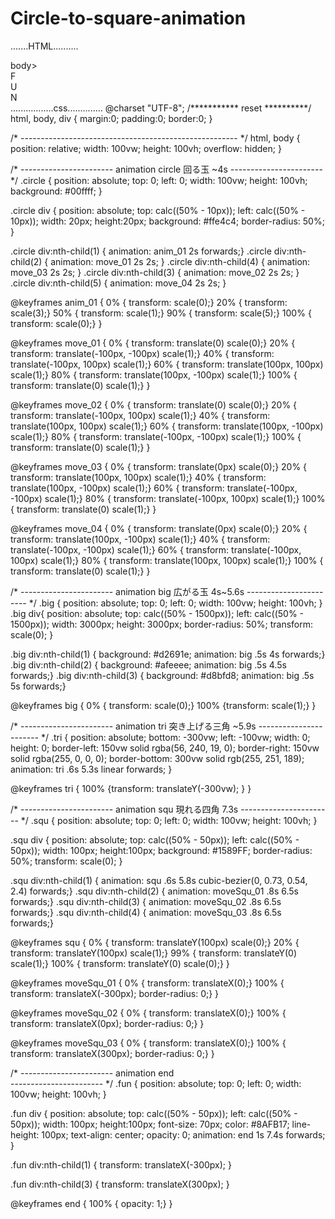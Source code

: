# Circle-to-square-animation
 .......HTML..........
 <!DOCTYPE html>
<html>
  <head>
    <meta charset="utf-8">
    <meta name="viewport" content="width=device-width">
    <title>repl.it</title>
    <link href="style.css" rel="stylesheet" type="text/css" />
  </head>
  body>  
  <div class="circle">
    <div></div>
    <div></div>
    <div></div>
    <div></div>
    <div></div>
    </div> 
  <div class="big">
    <div></div>
    <div></div>
    <div></div>
    <div></div>
    <div></div>
  </div>
  <div class="tri"></div>
  <div class="squ">
    <div></div>
    <div></div>
    <div></div>
    <div></div>
  </div>
  <div class="fun">
    <div>F</div>
    <div>U</div>
    <div>N</div>
  </div>
  </body>
</html>
.................css..............
@charset "UTF-8";
/*********** reset **********/
html,
body,
div {
  margin:0;
  padding:0;
  border:0;
}

/* ------------------------------------------------------ */
html,
body {
  position: relative;
  width: 100vw;
  height: 100vh;
  overflow: hidden;
}

/* -----------------------
animation circle 回る玉 ~4s
----------------------- */
.circle {
  position: absolute;
  top: 0;
  left: 0;
  width: 100vw;
  height: 100vh;
  background: #00ffff;
}

.circle div {
  position: absolute;
  top: calc((50% - 10px));
  left: calc((50% - 10px));
  width: 20px;
  height:20px;
  background: #ffe4c4;
  border-radius: 50%;
}

.circle div:nth-child(1) { animation: anim_01 2s forwards;}
.circle div:nth-child(2) { animation: move_01 2s 2s; }
.circle div:nth-child(4) { animation: move_03 2s 2s; }
.circle div:nth-child(3) { animation: move_02 2s 2s; }
.circle div:nth-child(5) { animation: move_04 2s 2s; }

@keyframes anim_01 {
  0% {   transform: scale(0);}
  20% {  transform: scale(3);}
  50% {  transform: scale(1);}
  90% {  transform: scale(5);}
  100% { transform: scale(0);}
}

@keyframes move_01 {
  0% {   transform: translate(0) scale(0);}
  20% {  transform: translate(-100px, -100px) scale(1);}
  40% {  transform: translate(-100px, 100px) scale(1);}
  60% {  transform: translate(100px, 100px) scale(1);}
  80% {  transform: translate(100px, -100px) scale(1);}
  100% { transform: translate(0) scale(1);}
}

@keyframes move_02 {
  0% {   transform: translate(0) scale(0);}
  20% {  transform: translate(-100px, 100px) scale(1);}
  40% {  transform: translate(100px, 100px) scale(1);}
  60% {  transform: translate(100px, -100px) scale(1);}
  80% {  transform: translate(-100px, -100px) scale(1);}
  100% { transform: translate(0) scale(1);}
}

@keyframes move_03 {
  0% {   transform: translate(0px) scale(0);}
  20% {  transform: translate(100px, 100px) scale(1);}
  40% {  transform: translate(100px, -100px) scale(1);}
  60% {  transform: translate(-100px, -100px) scale(1);}
  80% {  transform: translate(-100px, 100px) scale(1);}
  100% { transform: translate(0) scale(1);}
}

@keyframes move_04 {
  0% {   transform: translate(0px) scale(0);}
  20% {  transform: translate(100px, -100px) scale(1);}
  40% {  transform: translate(-100px, -100px) scale(1);}
  60% {  transform: translate(-100px, 100px) scale(1);}
  80% {  transform: translate(100px, 100px) scale(1);}
  100% { transform: translate(0) scale(1);}
}

/* -----------------------
animation big 広がる玉 4s~5.6s
----------------------- */
.big {
  position: absolute;
  top: 0;
  left: 0;
  width: 100vw;
  height: 100vh;
}
.big div{
  position: absolute;
  top: calc((50% - 1500px));
  left: calc((50% - 1500px));
  width: 3000px;
  height: 3000px;
  border-radius: 50%;
  transform: scale(0);
}

.big div:nth-child(1) { background: #d2691e; animation: big .5s 4s forwards;}
.big div:nth-child(2) { background: #afeeee; animation: big .5s 4.5s forwards;}
.big div:nth-child(3) { background: #d8bfd8;  animation: big .5s 5s forwards;}

@keyframes big {
  0% {  transform: scale(0);}
  100% {transform: scale(1);}
}

/* -----------------------
animation tri 突き上げる三角 ~5.9s
----------------------- */
.tri {
  position: absolute;
  bottom: -300vw;
  left: -100vw;
  width: 0;
  height: 0;
  border-left: 150vw solid rgba(56, 240, 19, 0);
  border-right: 150vw solid rgba(255, 0, 0, 0);
  border-bottom: 300vw solid  rgb(255, 251, 189);
  animation: tri .6s 5.3s linear forwards;
}

@keyframes tri {
  100% {transform: translateY(-300vw); }
}

/* -----------------------
animation squ 現れる四角 7.3s
----------------------- */
.squ {
  position: absolute;
  top: 0;
  left: 0;
  width: 100vw;
  height: 100vh;
}

.squ div {
  position: absolute;
  top: calc((50% - 50px));
  left: calc((50% - 50px));
  width: 100px;
  height:100px;
  background: #1589FF;
  border-radius: 50%;
  transform: scale(0);
}

.squ div:nth-child(1) { animation: squ .6s 5.8s cubic-bezier(0, 0.73, 0.54, 2.4) forwards;}
.squ div:nth-child(2) { animation: moveSqu_01 .8s 6.5s forwards;}
.squ div:nth-child(3) { animation: moveSqu_02 .8s 6.5s forwards;}
.squ div:nth-child(4) { animation: moveSqu_03 .8s 6.5s forwards;}

@keyframes squ {
  0% {   transform: translateY(100px) scale(0);}
  20% {  transform: translateY(100px) scale(1);}
  99% {  transform: translateY(0) scale(1);}
  100% { transform: translateY(0) scale(0);}
}

@keyframes moveSqu_01 {
  0% {   transform: translateX(0);}
  100% { transform: translateX(-300px); border-radius: 0;}
}

@keyframes moveSqu_02 {
  0% {   transform: translateX(0);}
  100% { transform: translateX(0px); border-radius: 0;}
}

@keyframes moveSqu_03 {
  0% {   transform: translateX(0);}
  100% { transform: translateX(300px); border-radius: 0;}
}

/* -----------------------
animation end  
----------------------- */
.fun {
  position: absolute;
  top: 0;
  left: 0;
  width: 100vw;
  height: 100vh;
}

.fun div {
  position: absolute;
  top: calc((50% - 50px));
  left: calc((50% - 50px));
  width: 100px;
  height:100px;
  font-size: 70px;
  color: #8AFB17;
  line-height: 100px;
  text-align: center;
  opacity: 0;
  animation: end 1s 7.4s forwards;
}

.fun div:nth-child(1) {
  transform: translateX(-300px);
}

.fun div:nth-child(3) {
  transform: translateX(300px);
}

@keyframes end {
  100% { opacity: 1;}
}























